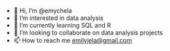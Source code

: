 - 👋 Hi, I’m @emychela
- 👀 I’m interested in data analysis
- 🌱 I’m currently learning SQL and R 
- 💞️ I’m looking to collaborate on data analysis projects 
- 📫 How to reach me emilyjela@gmail.com

<!---
emychela/emychela is a ✨ special ✨ repository because its `README.md` (this file) appears on your GitHub profile.
You can click the Preview link to take a look at your changes.
--->
